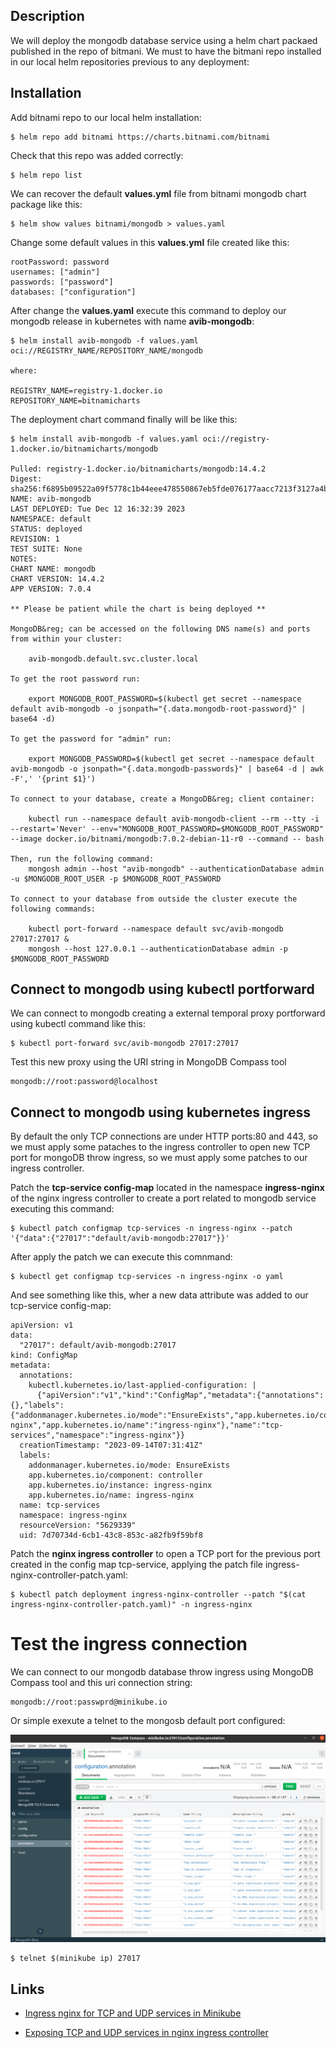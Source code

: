 ## Description

We will deploy the mongodb database service using a helm chart packaed published in the repo of bitmani. We must to have the bitmani repo installed in our local helm repositories previous to any deployment:

## Installation

Add bitnami repo to our local helm installation:

```
$ helm repo add bitnami https://charts.bitnami.com/bitnami
```

Check that this repo was added correctly:
```
$ helm repo list
```

We can recover the default **values.yml** file from bitnami mongodb chart package like this:

```
$ helm show values bitnami/mongodb > values.yaml
```

Change some default values in this **values.yml** file created like this:

```
rootPassword: password
usernames: ["admin"]
passwords: ["password"]
databases: ["configuration"]
```

After change the **values.yaml** execute this command to deploy our mongodb release in kubernetes with name **avib-mongodb**:

```
$ helm install avib-mongodb -f values.yaml oci://REGISTRY_NAME/REPOSITORY_NAME/mongodb

where:

REGISTRY_NAME=registry-1.docker.io 
REPOSITORY_NAME=bitnamicharts
```

The deployment chart command finally will be like this:

```
$ helm install avib-mongodb -f values.yaml oci://registry-1.docker.io/bitnamicharts/mongodb

Pulled: registry-1.docker.io/bitnamicharts/mongodb:14.4.2
Digest: sha256:f6895b09522a09f5778c1b44eee478550867eb5fde076177aacc7213f3127a4b
NAME: avib-mongodb
LAST DEPLOYED: Tue Dec 12 16:32:39 2023
NAMESPACE: default
STATUS: deployed
REVISION: 1
TEST SUITE: None
NOTES:
CHART NAME: mongodb
CHART VERSION: 14.4.2
APP VERSION: 7.0.4

** Please be patient while the chart is being deployed **

MongoDB&reg; can be accessed on the following DNS name(s) and ports from within your cluster:

    avib-mongodb.default.svc.cluster.local

To get the root password run:

    export MONGODB_ROOT_PASSWORD=$(kubectl get secret --namespace default avib-mongodb -o jsonpath="{.data.mongodb-root-password}" | base64 -d)

To get the password for "admin" run:

    export MONGODB_PASSWORD=$(kubectl get secret --namespace default avib-mongodb -o jsonpath="{.data.mongodb-passwords}" | base64 -d | awk -F',' '{print $1}')

To connect to your database, create a MongoDB&reg; client container:

    kubectl run --namespace default avib-mongodb-client --rm --tty -i --restart='Never' --env="MONGODB_ROOT_PASSWORD=$MONGODB_ROOT_PASSWORD" --image docker.io/bitnami/mongodb:7.0.2-debian-11-r0 --command -- bash

Then, run the following command:
    mongosh admin --host "avib-mongodb" --authenticationDatabase admin -u $MONGODB_ROOT_USER -p $MONGODB_ROOT_PASSWORD

To connect to your database from outside the cluster execute the following commands:

    kubectl port-forward --namespace default svc/avib-mongodb 27017:27017 &
    mongosh --host 127.0.0.1 --authenticationDatabase admin -p $MONGODB_ROOT_PASSWORD
```
## Connect to mongodb using kubectl portforward

We can connect to mongodb creating a external temporal proxy portforward using kubectl command like this:

```
$ kubectl port-forward svc/avib-mongodb 27017:27017
```

Test this new proxy using the URI string in MongoDB Compass tool

```
mongodb://root:password@localhost
```

## Connect to mongodb using kubernetes ingress

By default the only TCP connections are under HTTP ports:80 and 443, so we must apply some pataches to the ingress controller to open new TCP port for mongoDB throw ingress, so we must apply some patches to our ingress controller.

Patch the **tcp-service config-map** located in the namespace **ingress-nginx** of the nginx ingress controller to create a port related to mongodb service executing this command:

```
$ kubectl patch configmap tcp-services -n ingress-nginx --patch '{"data":{"27017":"default/avib-mongodb:27017"}}'
```


After apply the patch we can execute this comnmand:
```
$ kubectl get configmap tcp-services -n ingress-nginx -o yaml
```

And see something like this, wher a new data attribute was added to our tcp-service config-map:

```
apiVersion: v1
data:
  "27017": default/avib-mongodb:27017
kind: ConfigMap
metadata:
  annotations:
    kubectl.kubernetes.io/last-applied-configuration: |
      {"apiVersion":"v1","kind":"ConfigMap","metadata":{"annotations":{},"labels":{"addonmanager.kubernetes.io/mode":"EnsureExists","app.kubernetes.io/component":"controller","app.kubernetes.io/instance":"ingress-nginx","app.kubernetes.io/name":"ingress-nginx"},"name":"tcp-services","namespace":"ingress-nginx"}}
  creationTimestamp: "2023-09-14T07:31:41Z"
  labels:
    addonmanager.kubernetes.io/mode: EnsureExists
    app.kubernetes.io/component: controller
    app.kubernetes.io/instance: ingress-nginx
    app.kubernetes.io/name: ingress-nginx
  name: tcp-services
  namespace: ingress-nginx
  resourceVersion: "5629339"
  uid: 7d70734d-6cb1-43c8-853c-a82fb9f59bf8
```

Patch the **nginx ingress controller** to open a TCP port for the previous port created in the config map tcp-service, applying the patch file ingress-nginx-controller-patch.yaml:

```
$ kubectl patch deployment ingress-nginx-controller --patch "$(cat ingress-nginx-controller-patch.yaml)" -n ingress-nginx
```

# Test the ingress connection
We can connect to our mongodb database throw ingress using MongoDB Compass tool and this uri connection string:

```
mongodb://root:passwprd@minikube.io
```

Or simple exexute a telnet to the mongosb default port configured:

![mongo-db-connection](captures/mongo-db-connection.png)

```
$ telnet $(minikube ip) 27017
```

## Links

- [Ingress nginx for TCP and UDP services in Minikube](https://minikube.sigs.k8s.io/docs/tutorials/nginx_tcp_udp_ingress/)

- [Exposing TCP and UDP services in nginx ingress controller](https://kubernetes.github.io/ingress-nginx/user-guide/exposing-tcp-udp-services/)